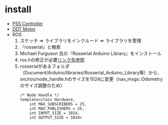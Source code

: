 # install
* [PS5 Controller](https://github.com/rodneybakiskan/ps5-esp32)
* [DDT Motor](https://github.com/takex5g/M5_DDTMotor_M15M06)
* ROS
  1. スケッチ ⇒ ライブラリをインクルード ⇒ ライブラリを管理
  2. 『rosserial』と検索
  3. Michael Furguson 氏の『Rosserial Arduino Library』をインストール
  4. ros.hの修正が必要[リンク先参照](https://github.com/espressif/arduino-esp32/issues/4807)
  5. rosserialがあるフォルダ（Document/Arduino/libraries/Rosserial_Arduino_Library等）から、src/ros/node_handle.hのサイズを1024に変更（nav_msgs::Odometryのサイズ調整のため）
     ```
     /* Node Handle */
     template<class Hardware,
         int MAX_SUBSCRIBERS = 25,
         int MAX_PUBLISHERS = 25,
         int INPUT_SIZE = 1024,
         int OUTPUT_SIZE = 1024>
     ```
